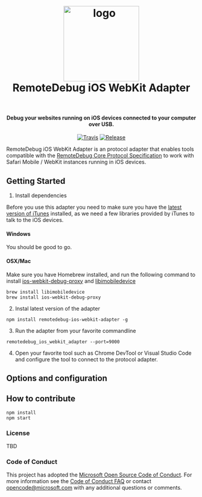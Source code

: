 <h1 align="center">
  <br>
    <img src="lib/icon.png" alt="logo" width="200">
  <br>
  RemoteDebug iOS WebKit Adapter
  <br>
  <br>
</h1>

<h4 align="center">Debug your websites running on iOS devices connected to your computer over USB. </h4>

<p align="center">
  <a href="https://travis-ci.com/RemoteDebug/remotedebug-ios-webkit-adapter"><img src="https://travis-ci.com/RemoteDebug/remotedebug-ios-webkit-adapter.svg?token=WQL8U9tKa9M9yQmjXHTp" alt="Travis"></a>
  <a href="https://github.com/RemoteDebug/remotedebug-ios-webkit-adapter/releases"><img src="https://img.shields.io/github/release/RemoteDebug/remotedebug-ios-webkit-adapter.svg" alt="Release"></a>
</p>

RemoteDebug iOS WebKit Adapter is an protocol adapter that enables tools compatible with the [RemoteDebug Core Protocol Specification]() to work with Safari Mobile / WebKit instances running in iOS devices. 

## Getting Started

1. Install dependencies

Before you use this adapter you need to make sure you have the [latest version of iTunes](http://www.apple.com/itunes/download/) installed, as we need a few libraries provided by iTunes to talk to the iOS devices.

#### Windows
You should be good to go.

#### OSX/Mac
Make sure you have Homebrew installed, and run the following command to install [ios-webkit-debug-proxy](https://github.com/google/ios-webkit-debug-proxy) and [libimobiledevice](https://github.com/libimobiledevice/libimobiledevice)

```
brew install libimobiledevice
brew install ios-webkit-debug-proxy
```

2. Instal latest version of the adapter

```
npm install remotedebug-ios-webkit-adapter -g
```

3. Run the adapter from your favorite commandline

```
remotedebug_ios_webkit_adapter --port=9000
```

4. Open your favorite tool such as Chrome DevTool or Visual Studio Code and configure the tool to connect to the protocol adapter.

## Options and configuration

## How to contribute

```
npm install
npm start
```

### License
TBD

### Code of Conduct
This project has adopted the [Microsoft Open Source Code of Conduct](https://opensource.microsoft.com/codeofconduct/). For more information see the [Code of Conduct FAQ](https://opensource.microsoft.com/codeofconduct/faq/) or contact [opencode@microsoft.com](mailto:opencode@microsoft.com) with any additional questions or comments.
